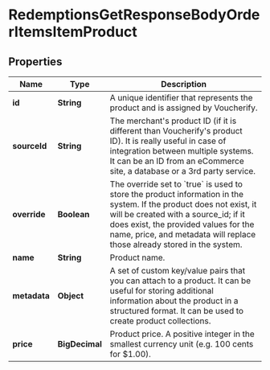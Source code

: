 

# RedemptionsGetResponseBodyOrderItemsItemProduct


## Properties

| Name | Type | Description |
|------------ | ------------- | ------------- |
|**id** | **String** | A unique identifier that represents the product and is assigned by Voucherify. |
|**sourceId** | **String** | The merchant&#39;s product ID (if it is different than Voucherify&#39;s product ID). It is really useful in case of integration between multiple systems. It can be an ID from an eCommerce site, a database or a 3rd party service. |
|**override** | **Boolean** | The override set to &#x60;true&#x60; is used to store the product information in the system. If the product does not exist, it will be created with a source_id; if it does exist, the provided values for the name, price, and metadata will replace those already stored in the system. |
|**name** | **String** | Product name. |
|**metadata** | **Object** | A set of custom key/value pairs that you can attach to a product. It can be useful for storing additional information about the product in a structured format. It can be used to create product collections. |
|**price** | **BigDecimal** | Product price. A positive integer in the smallest currency unit (e.g. 100 cents for $1.00). |



